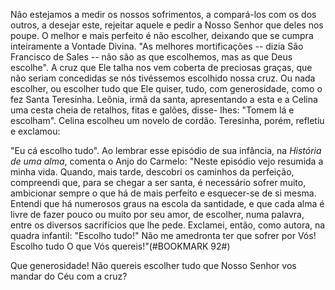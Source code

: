 Não estejamos a medir os nossos sofrimentos, a compará-los com os dos outros, a desejar este, rejeitar aquele e pedir a Nosso Senhor que deles nos poupe. O melhor e mais perfeito é não escolher, deixando que se cumpra inteiramente a Vontade Divina. "As melhores mortificações -- dizia São Francisco de Sales -- não são as que escolhemos, mas as que Deus escolhe". A cruz que Ele talha nos vem coberta de preciosas graças, que não seriam concedidas se nós tivéssemos escolhido nossa cruz. Ou nada escolher, ou escolher tudo que Ele quiser, tudo, com generosidade, como o fez Santa Teresinha. Leônia, irmã da santa, apresentando a esta e a Celina uma cesta cheia de retalhos, fitas e galões, disse- lhes: "Tomem lá e escolham". Celina escolheu um novelo de cordão. Teresinha, porém, refletiu e exclamou:

"Eu cá escolho tudo". Ao lembrar esse episódio de sua infância, na *História de uma alma*, comenta o Anjo do Carmelo: "Neste episódio vejo resumida a minha vida. Quando, mais tarde, descobri os caminhos da perfeição, compreendi que, para se chegar a ser santa, é necessário sofrer muito, ambicionar sempre o que há de mais perfeito e esquecer-se de si mesma. Entendi que há numerosos graus na escola da santidade, e que cada alma é livre de fazer pouco ou muito por seu amor, de escolher, numa palavra, entre os diversos sacrifícios que lhe pede. Exclamei, então, como autora, na quadra infantil: "Escolho tudo!" Não me amedronta ter que sofrer por Vós! Escolho tudo O que Vós quereis!"(#BOOKMARK 92#)

Que generosidade! Não quereis escolher tudo que Nosso Senhor vos mandar do Céu com a cruz?